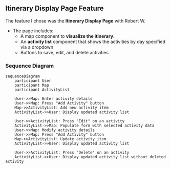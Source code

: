 ## Itinerary Display Page Feature

The feature I chose was the **Itinerary Display Page** with Robert W.

- The page includes:
  - A map component to **visualize the itinerary**.
  - An **activity list** component that shows the activities by day specified via a dropdown
  - Buttons to save, edit, and delete activities


### Sequence Diagram

```mermaid
sequenceDiagram
    participant User
    participant Map
    participant ActivityList

    User->>Map: Enter activity details
    User->>Map: Press "Add Activity" button
    Map->>ActivityList: Add new activity item
    ActivityList->>User: Display updated activity list

    User->>ActivityList: Press "Edit" on an activity
    ActivityList->>Map: Populate form with selected activity data
    User->>Map: Modify activity details
    User->>Map: Press "Add Activity" button
    Map->>ActivityList: Update activity item
    ActivityList->>User: Display updated activity list

    User->>ActivityList: Press "Delete" on an activity
    ActivityList->>User: Display updated activity list without deleted activity
```
